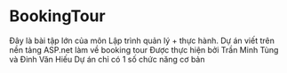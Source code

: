 # BookingTour
Đây là bài tập lớn của môn Lập trình quản lý + thực hành.
Dự án viết trên nền tảng ASP.net làm về booking tour
Được thực hiện bởi Trần Minh Tùng và Đinh Văn Hiếu
Dự án chỉ có 1 số chức năng cơ bản
